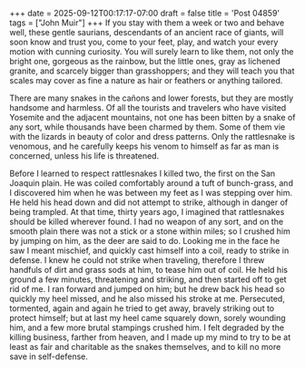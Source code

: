 +++
date = 2025-09-12T00:17:17-07:00
draft = false
title = 'Post 04859'
tags = ["John Muir"]
+++
If you stay with them a week or two and behave well, these gentle saurians, descendants of an ancient race of giants, will soon know and trust you, come to your feet, play, and watch your every motion with cunning curiosity. You will surely learn to like them, not only the bright one, gorgeous as the rainbow, but the little ones, gray as lichened granite, and scarcely bigger than grasshoppers; and they will teach you that scales may cover as fine a nature as hair or feathers or anything tailored.

There are many snakes in the cañons and lower forests, but they are mostly handsome and harmless. Of all the tourists and travelers who have visited Yosemite and the adjacent mountains, not one has been bitten by a snake of any sort, while thousands have been charmed by them. Some of them vie with the lizards in beauty of color and dress patterns. Only the rattlesnake is venomous, and he carefully keeps his venom to himself as far as man is concerned, unless his life is threatened.

Before I learned to respect rattlesnakes I killed two, the first on the San Joaquin plain. He was coiled comfortably around a tuft of bunch-grass, and I discovered him when he was between my feet as I was stepping over him. He held his head down and did not attempt to strike, although in danger of being trampled. At that time, thirty years ago, I imagined that rattlesnakes should be killed wherever found. I had no weapon of any sort, and on the smooth plain there was not a stick or a stone within miles; so I crushed him by jumping on him, as the deer are said to do. Looking me in the face he saw I meant mischief, and quickly cast himself into a coil, ready to strike in defense. I knew he could not strike when traveling, therefore I threw handfuls of dirt and grass sods at him, to tease him out of coil. He held his ground a few minutes, threatening and striking, and then started off to get rid of me. I ran forward and jumped on him; but he drew back his head so quickly my heel missed, and he also missed his stroke at me. Persecuted, tormented, again and again he tried to get away, bravely striking out to protect himself; but at last my heel came squarely down, sorely wounding him, and a few more brutal stampings crushed him. I felt degraded by the killing business, farther from heaven, and I made up my mind to try to be at least as fair and charitable as the snakes themselves, and to kill no more save in self-defense.
